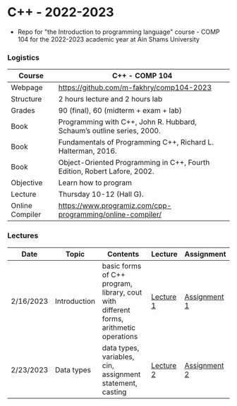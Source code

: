 # C++ - 2022-2023

- Repo for "the Introduction to programming language" course - COMP 104 for the 2022-2023 academic year at Ain Shams University

### Logistics

Course | C++ - COMP 104
---|----
Webpage| https://github.com/m-fakhry/comp104-2023
Structure | 2 hours lecture and 2 hours lab
Grades | 90 (final), 60 (midterm + exam + lab)
Book | Programming with C++, John R. Hubbard, Schaum’s outline series, 2000.
Book | Fundamentals of Programming C++, Richard L. Halterman, 2016.
Book | Object-Oriented Programming in C++, Fourth Edition, Robert Lafore, 2002.
Objective | Learn how to program
Lecture| Thursday 10-12 (Hall G).
Online Compiler | https://www.programiz.com/cpp-programming/online-compiler/

### Lectures

Date | Topic | Contents | Lecture | Assignment
---|---|---|---|---
2/16/2023| Introduction | basic forms of C++ program, library, cout with different forms, arithmetic operations | [Lecture 1](Lectures/lec1.md) | [Assignment 1](Assignments/assignment1.md)
2/23/2023| Data types | data types, variables, cin, assignment statement, casting | [Lecture 2](Lectures/lec2.md) | [Assignment 2](Assignments/assignment2.md)
